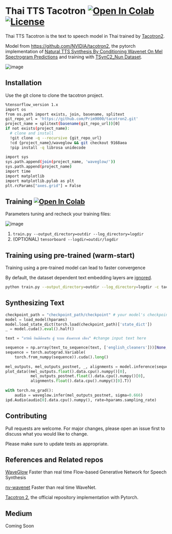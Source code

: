 # Thai TTS Tacotron [![Open In Colab](https://colab.research.google.com/assets/colab-badge.svg)](https://colab.research.google.com/gist/Prim9000/619d173e63ec6b6939eb7e814c98fbb9/thaitts_inference.ipynb?hl=en) [![License](https://img.shields.io/badge/License-Apache%202.0-blue.svg)](https://opensource.org/licenses/Apache-2.0)

Thai TTS Tacotron is the text to speech model in Thai trained by [Tacotron2](https://github.com/NVIDIA/tacotron2).

Model from https://github.com/NVIDIA/tacotron2, the pytorch implementation of [Natural TTS Synthesis By Conditioning Wavenet On Mel Spectrogram Predictions](https://arxiv.org/abs/1712.05884) and training with [TSynC2_Nun Dataset](https://aiforthai.in.th/corpus.php).

![image](https://user-images.githubusercontent.com/65888725/123501924-8c190d80-d672-11eb-8a03-3be5e9db5bf9.png)


## Installation
Use the git clone to clone the tacotron project.

```bash
%tensorflow_version 1.x
import os
from os.path import exists, join, basename, splitext
git_repo_url = 'https://github.com/Prim9000/tacotron2.git'
project_name = splitext(basename(git_repo_url))[0]
if not exists(project_name):
  # clone and install
  !git clone -q --recursive {git_repo_url}
  !cd {project_name}/waveglow && git checkout 9168aea
  !pip install -q librosa unidecode
  
import sys
sys.path.append(join(project_name, 'waveglow/'))
sys.path.append(project_name)
import time
import matplotlib
import matplotlib.pylab as plt
plt.rcParams["axes.grid"] = False
```
## Training [![Open In Colab](https://colab.research.google.com/assets/colab-badge.svg)](https://colab.research.google.com/github/Prim9000/Thai_TTS/blob/main/Train_TTS_Github.ipynb)

Parameters tuning and recheck your training files:

![image](https://user-images.githubusercontent.com/65888725/123502176-7278c580-d674-11eb-9038-bffc2f855f56.png)

1. ```train.py --output_directory=outdir --log_directory=logdir```
2. (OPTIONAL) ```tensorboard --logdir=outdir/logdir```


## Training using pre-trained (warm-start)

Training using a pre-trained model can lead to faster convergence

By default, the dataset dependent text embedding layers are [ignored](https://github.com/Prim9000/tacotron2/blob/master/hparams.py#L22).

```bash 
python train.py --output_directory=outdir --log_directory=logdir -c tacotron2_statedict.pt --warm_start
```

## Synthesizing Text

```python
checkpoint_path = "checkpoint_path/checkpoint" # your model's checkpoint path
model = load_model(hparams)
model.load_state_dict(torch.load(checkpoint_path)['state_dict'])
_ = model.cuda().eval().half()

text = "สวัสดี ยินดีต้อนรับ สู่ ระบบ สังเคราะห์ เสียง" #change input text here

sequence = np.array(text_to_sequence(text, ['english_cleaners']))[None, :]
sequence = torch.autograd.Variable(
    torch.from_numpy(sequence)).cuda().long()
    
mel_outputs, mel_outputs_postnet, _, alignments = model.inference(sequence)
plot_data((mel_outputs.float().data.cpu().numpy()[0],
           mel_outputs_postnet.float().data.cpu().numpy()[0],
           alignments.float().data.cpu().numpy()[0].T))
           
with torch.no_grad():
    audio = waveglow.infer(mel_outputs_postnet, sigma=0.666)
ipd.Audio(audio[0].data.cpu().numpy(), rate=hparams.sampling_rate)
```

## Contributing
Pull requests are welcome. For major changes, please open an issue first to discuss what you would like to change.

Please make sure to update tests as appropriate.

## References and Related repos
[WaveGlow](https://github.com/NVIDIA/WaveGlow) Faster than real time Flow-based Generative Network for Speech Synthesis

[nv-wavenet](https://github.com/NVIDIA/nv-wavenet/) Faster than real time WaveNet.

[Tacotron 2](https://github.com/NVIDIA/tacotron2), the official repository implementation with Pytorch.

## Medium
Coming Soon
